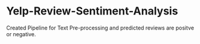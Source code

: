 # Yelp-Review-Sentiment-Analysis
Created Pipeline for Text Pre-processing and predicted reviews are positve or negative.
